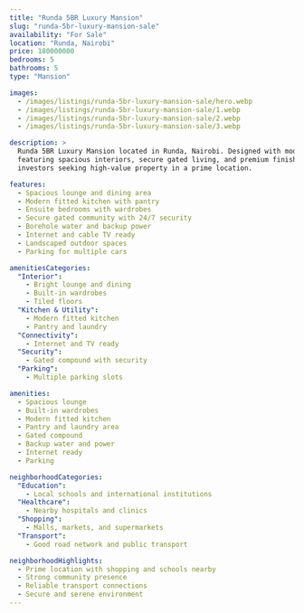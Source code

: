 ```yaml
---
title: "Runda 5BR Luxury Mansion"
slug: "runda-5br-luxury-mansion-sale"
availability: "For Sale"
location: "Runda, Nairobi"
price: 180000000
bedrooms: 5
bathrooms: 5
type: "Mansion"

images:
  - /images/listings/runda-5br-luxury-mansion-sale/hero.webp
  - /images/listings/runda-5br-luxury-mansion-sale/1.webp
  - /images/listings/runda-5br-luxury-mansion-sale/2.webp
  - /images/listings/runda-5br-luxury-mansion-sale/3.webp

description: >
  Runda 5BR Luxury Mansion located in Runda, Nairobi. Designed with modern comfort and convenience,
  featuring spacious interiors, secure gated living, and premium finishes. Perfect for homeowners or
  investors seeking high-value property in a prime location.

features:
  - Spacious lounge and dining area
  - Modern fitted kitchen with pantry
  - Ensuite bedrooms with wardrobes
  - Secure gated community with 24/7 security
  - Borehole water and backup power
  - Internet and cable TV ready
  - Landscaped outdoor spaces
  - Parking for multiple cars

amenitiesCategories:
  "Interior":
    - Bright lounge and dining
    - Built-in wardrobes
    - Tiled floors
  "Kitchen & Utility":
    - Modern fitted kitchen
    - Pantry and laundry
  "Connectivity":
    - Internet and TV ready
  "Security":
    - Gated compound with security
  "Parking":
    - Multiple parking slots

amenities:
  - Spacious lounge
  - Built-in wardrobes
  - Modern fitted kitchen
  - Pantry and laundry area
  - Gated compound
  - Backup water and power
  - Internet ready
  - Parking

neighborhoodCategories:
  "Education":
    - Local schools and international institutions
  "Healthcare":
    - Nearby hospitals and clinics
  "Shopping":
    - Malls, markets, and supermarkets
  "Transport":
    - Good road network and public transport

neighborhoodHighlights:
  - Prime location with shopping and schools nearby
  - Strong community presence
  - Reliable transport connections
  - Secure and serene environment
---
```

